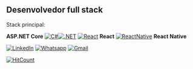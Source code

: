 ## Desenvolvedor full stack 

Stack principal:

__ASP.NET Core__ [![C#](https://img.shields.io/badge/-239120?style=for-the-badge&logo=c-sharp&logoColor=white)](#)[![.NET](https://img.shields.io/badge/-5C2D91?style=for-the-badge&logo=.net&logoColor=white)](#)
[![React](https://img.shields.io/badge/-20232A?style=for-the-badge&logo=react&logoColor=61DAFB)](#) __React__
[![ReactNative](https://img.shields.io/badge/-20232A?style=for-the-badge&logo=react&logoColor=61DAFB)](#) __React Native__




[![LinkedIn](https://img.shields.io/badge/DanielAmaral-0077B5?style=for-the-badge&logo=linkedin&logoColor=white)](https://www.linkedin.com/in/daniel-amaral-0670a51a1/)
[![Whatsapp](https://img.shields.io/badge/WhatsApp-25D366?style=for-the-badge&logo=whatsapp&logoColor=white)](https://api.whatsapp.com/send?phone=5511982039269)
[![Gmail](https://img.shields.io/badge/daniel.amaral720@gmail.com-D14836?style=for-the-badge&logo=gmail&logoColor=white)](https://mail.google.com/mail/u/0/#inbox?compose=CllgCJZXhdBBRjkgTxnfBrKNKJGmQNDJndptCXMMFMzSMjgRwjDtkFNxMSXXdPzqHSTlPxKfKLV)




[![HitCount](http://hits.dwyl.com/DanielMendesdoAmaral/DanielMendesdoAmaral.svg)](http://hits.dwyl.com/DanielMendesdoAmaral/DanielMendesdoAmaral)
